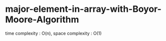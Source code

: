# major-element-in-array-with-Boyor-Moore-Algorithm
time complexity : O(n), space complexity : O(1)
